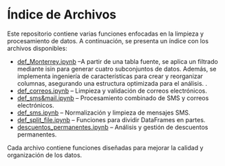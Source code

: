 # Índice de Archivos  

Este repositorio contiene varias funciones enfocadas en la limpieza y procesamiento de datos. A continuación, se presenta un índice con los archivos disponibles:  

- [def_Monterrey.ipynb](def_Monterrey.ipynb) –A partir de una tabla fuente, se aplica un filtrado mediante isin para generar cuatro subconjuntos de datos. Además, se implementa ingeniería de características para crear y reorganizar columnas, asegurando una estructura optimizada para el análisis. .  
- [def_correos.ipynb](def_correos.ipynb) – Limpieza y validación de correos electrónicos.  
- [def_sms&mail.ipynb](def_sms&mail.ipynb) – Procesamiento combinado de SMS y correos electrónicos.  
- [def_sms.ipynb](def_sms.ipynb) – Normalización y limpieza de mensajes SMS.  
- [def_split_file.ipynb](def_split_file.ipynb) – Funciones para dividir DataFrames en partes.  
- [descuentos_permanentes.ipynb](descuentos_permanentes.ipynb) – Análisis y gestión de descuentos permanentes.  

Cada archivo contiene funciones diseñadas para mejorar la calidad y organización de los datos.  
